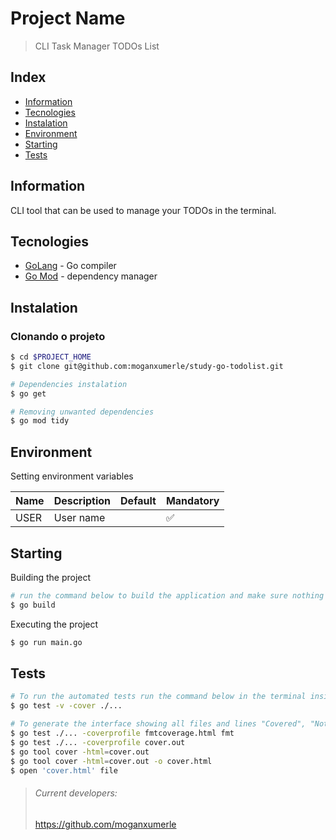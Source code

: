 # Project Name
> CLI Task Manager TODOs List

## Index
* [Information](#information)
* [Tecnologies](#tecnologias)
* [Instalation](#instalation)
* [Environment](#environment)
* [Starting](#starting)
* [Tests](#tests)

## Information
CLI tool that can be used to manage your TODOs in the terminal.

## Tecnologies
* [GoLang](https://golang.org/) - Go compiler
* [Go Mod](https://github.com/golang/mod) - dependency manager

## Instalation

### Clonando o projeto

```bash
$ cd $PROJECT_HOME
$ git clone git@github.com:moganxumerle/study-go-todolist.git
```

```bash
# Dependencies instalation
$ go get
```

```bash
# Removing unwanted dependencies
$ go mod tidy
```

## Environment
Setting environment variables

| Name | Description | Default | Mandatory |
| -- | -- | -- | -- |
| USER | User name | | :white_check_mark: |


## Starting
Building the project
```bash
# run the command below to build the application and make sure nothing is broken
$ go build
```

Executing the project
```bash
$ go run main.go
```

## Tests
```bash
# To run the automated tests run the command below in the terminal inside the application folder
$ go test -v -cover ./...

# To generate the interface showing all files and lines "Covered", "Not Covered" e "Not Tracked":
$ go test ./... -coverprofile fmtcoverage.html fmt
$ go test ./... -coverprofile cover.out
$ go tool cover -html=cover.out
$ go tool cover -html=cover.out -o cover.html
$ open 'cover.html' file
```

> ###### Current developers:
>
> https://github.com/moganxumerle
